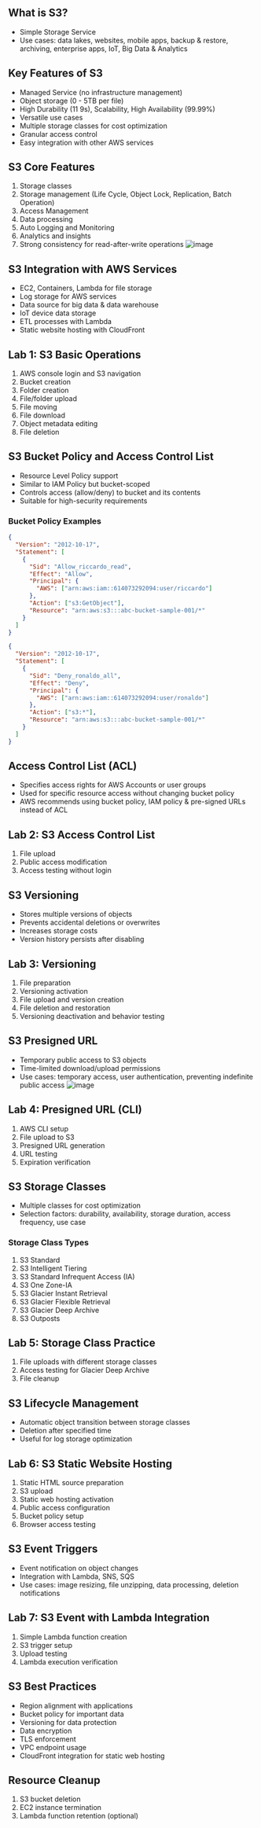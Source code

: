 ## What is S3?
- Simple Storage Service
- Use cases: data lakes, websites, mobile apps, backup & restore, archiving, enterprise apps, IoT, Big Data & Analytics

## Key Features of S3
- Managed Service (no infrastructure management)
- Object storage (0 - 5TB per file)
- High Durability (11 9s), Scalability, High Availability (99.99%)
- Versatile use cases
- Multiple storage classes for cost optimization
- Granular access control
- Easy integration with other AWS services

## S3 Core Features
1. Storage classes
2. Storage management (Life Cycle, Object Lock, Replication, Batch Operation)
3. Access Management
4. Data processing
5. Auto Logging and Monitoring
6. Analytics and insights
7. Strong consistency for read-after-write operations
![image](https://github.com/user-attachments/assets/84c86d42-94b8-4902-9442-0a9346994962)

## S3 Integration with AWS Services
- EC2, Containers, Lambda for file storage
- Log storage for AWS services
- Data source for big data & data warehouse
- IoT device data storage
- ETL processes with Lambda
- Static website hosting with CloudFront

## Lab 1: S3 Basic Operations
1. AWS console login and S3 navigation
2. Bucket creation
3. Folder creation
4. File/folder upload
5. File moving
6. File download
7. Object metadata editing
8. File deletion

## S3 Bucket Policy and Access Control List
- Resource Level Policy support
- Similar to IAM Policy but bucket-scoped
- Controls access (allow/deny) to bucket and its contents
- Suitable for high-security requirements

### Bucket Policy Examples
```json
{
  "Version": "2012-10-17",
  "Statement": [
    {
      "Sid": "Allow_riccardo_read",
      "Effect": "Allow",
      "Principal": {
        "AWS": ["arn:aws:iam::614073292094:user/riccardo"]
      },
      "Action": ["s3:GetObject"],
      "Resource": "arn:aws:s3:::abc-bucket-sample-001/*"
    }
  ]
}
```

```json
{
  "Version": "2012-10-17",
  "Statement": [
    {
      "Sid": "Deny_ronaldo_all",
      "Effect": "Deny",
      "Principal": {
        "AWS": ["arn:aws:iam::614073292094:user/ronaldo"]
      },
      "Action": ["s3:*"],
      "Resource": "arn:aws:s3:::abc-bucket-sample-001/*"
    }
  ]
}
```

## Access Control List (ACL)
- Specifies access rights for AWS Accounts or user groups
- Used for specific resource access without changing bucket policy
- AWS recommends using bucket policy, IAM policy & pre-signed URLs instead of ACL

## Lab 2: S3 Access Control List
1. File upload
2. Public access modification
3. Access testing without login

## S3 Versioning
- Stores multiple versions of objects
- Prevents accidental deletions or overwrites
- Increases storage costs
- Version history persists after disabling

## Lab 3: Versioning
1. File preparation
2. Versioning activation
3. File upload and version creation
4. File deletion and restoration
5. Versioning deactivation and behavior testing

## S3 Presigned URL
- Temporary public access to S3 objects
- Time-limited download/upload permissions
- Use cases: temporary access, user authentication, preventing indefinite public access
![image](https://github.com/user-attachments/assets/6b9a394c-be48-4542-bc9d-85c06469f0d7)

## Lab 4: Presigned URL (CLI)
1. AWS CLI setup
2. File upload to S3
3. Presigned URL generation
4. URL testing
5. Expiration verification

## S3 Storage Classes
- Multiple classes for cost optimization
- Selection factors: durability, availability, storage duration, access frequency, use case

### Storage Class Types
1. S3 Standard
2. S3 Intelligent Tiering
3. S3 Standard Infrequent Access (IA)
4. S3 One Zone-IA
5. S3 Glacier Instant Retrieval
6. S3 Glacier Flexible Retrieval
7. S3 Glacier Deep Archive
8. S3 Outposts

## Lab 5: Storage Class Practice
1. File uploads with different storage classes
2. Access testing for Glacier Deep Archive
3. File cleanup

## S3 Lifecycle Management
- Automatic object transition between storage classes
- Deletion after specified time
- Useful for log storage optimization

## Lab 6: S3 Static Website Hosting
1. Static HTML source preparation
2. S3 upload
3. Static web hosting activation
4. Public access configuration
5. Bucket policy setup
6. Browser access testing

## S3 Event Triggers
- Event notification on object changes
- Integration with Lambda, SNS, SQS
- Use cases: image resizing, file unzipping, data processing, deletion notifications

## Lab 7: S3 Event with Lambda Integration
1. Simple Lambda function creation
2. S3 trigger setup
3. Upload testing
4. Lambda execution verification

## S3 Best Practices
- Region alignment with applications
- Bucket policy for important data
- Versioning for data protection
- Data encryption
- TLS enforcement
- VPC endpoint usage
- CloudFront integration for static web hosting

## Resource Cleanup
1. S3 bucket deletion
2. EC2 instance termination
3. Lambda function retention (optional)

